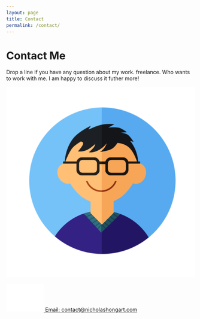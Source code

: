 ```yaml
---
layout: page
title: Contact
permalink: /contact/
---
```


<h1 class="contact-headings">Contact Me</h1>

<p class="contact-content">Drop a line if you have any question about my work. freelance. Who wants to work with me. I am happy to discuss it futher more!</p>

<img class="contact-image" src="/images/icons/contact_me.png">

<p class="contact-email"><a href="mailto:contact@nicholashongart.com"><img class="email-icon" src="/images/icons/email.png"> Email: contact@nicholashongart.com</a></p>
